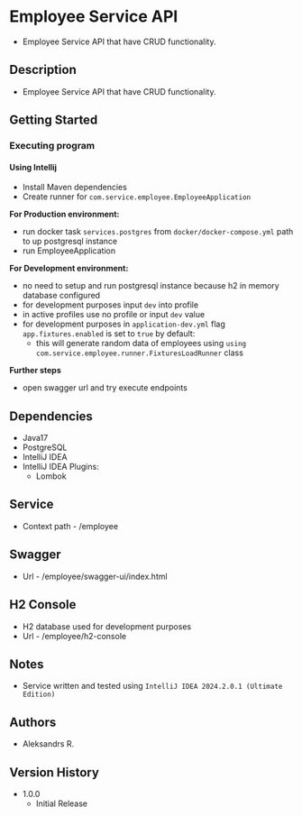 # Employee Service API

* Employee Service API that have CRUD functionality.

## Description

* Employee Service API that have CRUD functionality.

## Getting Started

### Executing program

#### Using Intellij

* Install Maven dependencies
* Create runner for `com.service.employee.EmployeeApplication`

**For Production environment:**

* run docker task `services.postgres` from `docker/docker-compose.yml` path to up postgresql instance
* run EmployeeApplication

**For Development environment:**

* no need to setup and run postgresql instance because h2 in memory database configured
* for development purposes input `dev` into profile
* in active profiles use no profile or input `dev` value
* for development purposes in `application-dev.yml` flag `app.fixtures.enabled` is set to `true` by default:
    * this will generate random data of employees using `using com.service.employee.runner.FixturesLoadRunner` class

**Further steps**

* open swagger url and try execute endpoints

## Dependencies

* Java17
* PostgreSQL
* IntelliJ IDEA
* IntelliJ IDEA Plugins:
    * Lombok

## Service

* Context path - /employee

## Swagger

* Url - /employee/swagger-ui/index.html

## H2 Console

* H2 database used for development purposes
* Url - /employee/h2-console

## Notes

* Service written and tested using `IntelliJ IDEA 2024.2.0.1 (Ultimate Edition)`

## Authors

* Aleksandrs R.

## Version History

* 1.0.0
    * Initial Release
